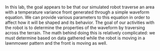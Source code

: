 In this lab, the goal appears to be that our simulated robot traverse an area with a temperature variance front generated through a simple waveform equation. We can provide various parameters to this equation in order to affect how it will be shaped and its behavior. The goal of our activities with the robot is to determine the properties of the waveform by traversing across the terrain. The math behind doing this is relatively complicated: we must determine based on data gathered while the robot is moving in a lawnmower pattern and the front is moving as well.
